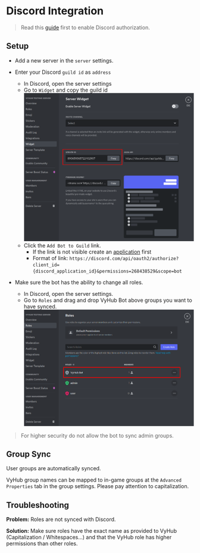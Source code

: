 # Discord Integration

> Read this [guide](../guide/authorization.md) first to enable Discord authorization.


## Setup

- Add a new server in the `server` settings.
- Enter your Discord `guild id` as `address` 
  - In Discord, open the server settings 
  - Go to `Widget` and copy the guild id
  ![Discord Guild Id](../assets/game_integration_guide/discord_guild_id.png)
  - Click the `Add Bot to Guild` link. 
    - If the link is not visible create an [application](../guide/authorization.md) first
    - Format of link: `https://discord.com/api/oauth2/authorize?client_id={discord_application_id}&permissions=268438529&scope=bot`

  


- Make sure the bot has the ability to change all roles.
  - In Discord, open the server settings.
  - Go to `Roles` and drag and drop VyHub Bot above groups you want to have synced.
  ![Discord Role Permissions](../assets/game_integration_guide/discord_roles.png)

> For higher security do not allow the bot to sync admin groups.


## Group Sync
User groups are automatically synced.

VyHub group names can be mapped to in-game groups at the `Advanced Properties` tab in the group settings. Please pay attention to capitalization.

## Troubleshooting
__Problem:__ Roles are not synced with Discord.

__Solution:__ Make sure roles have the exact name as provided to VyHub (Capitalization / Whitespaces...) and that the VyHub role has higher permissions than other roles.
